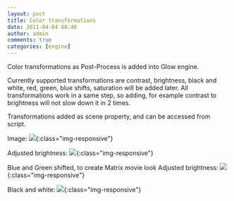 ```yaml
---
layout: post
title: Color transformations
date: 2011-04-04 08:40
author: admin
comments: true
categories: [engine]
---
```

Color transformations as Post-Process is added into Glow engine.

Currently supported transformations are contrast, brightness, black and white, red, green, blue shifts, saturation will be added later. All transformations work in a same step, so adding, for example contrast to brightness will not slow down it in 2 times.

Transformations added as scene property, and can be accessed from script.

Image:
![](http://1.bp.blogspot.com/-KCVm4VcaR44/TZmFs58S2AI/AAAAAAAABJw/zDuQV2MvVLA/s1600/cc_step1.jpg){:class="img-responsive"}


Adjusted brightness:
![](http://1.bp.blogspot.com/-DdRftU6v1sc/TZmFzZLUBXI/AAAAAAAABJ4/47bXJWtm2tE/s1600/cc_step2.jpg){:class="img-responsive"}

Blue and Green shifted, to create Matrix movie look
Adjusted brightness:
![](http://2.bp.blogspot.com/-9gxCDszrOBo/TZmF5nMgwHI/AAAAAAAABKA/4jwt5VAPL1M/s1600/cc_step3.jpg){:class="img-responsive"}


Black and white:
![](http://1.bp.blogspot.com/-viSCRwKufwA/TZmF9B_5UvI/AAAAAAAABKI/57miUou09mE/s1600/cc_step4.jpg){:class="img-responsive"}

